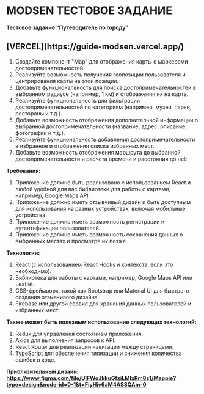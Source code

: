 # MODSEN ТЕСТОВОЕ ЗАДАНИЕ

**Тестовое задание “Путеводитель по городу”**

<h2>[VERCEL](https://guide-modsen.vercel.app/)</h2>

1. Создайте компонент "Map" для отображения карты с маркерами достопримечательностей.
2. Реализуйте возможность получения геопозиции пользователя и центрирования карты на этой позиции.
3. Добавьте функциональность для поиска достопримечательностей в выбранном радиусе (например, 1 км) и отображения их на
   карте.
4. Реализуйте функциональность для фильтрации достопримечательностей по категориям (например, музеи, парки, рестораны и
   т.д.).
5. Добавьте возможность отображения дополнительной информации о выбранной достопримечательности (название, адрес,
   описание, фотографии и т.д.).
6. Реализуйте функциональность добавления достопримечательности в избранное и отображения списка избранных мест.
7. Добавьте возможность отображения маршрута до выбранной достопримечательности и расчета времени и расстояния до неё.

**Требования:**

1. Приложение должно быть реализовано с использованием React и любой удобной для вас библиотеки для работы с картами,
   например, Google Maps API.
2. Приложение должно иметь отзывчивый дизайн и быть доступным для использования на разных устройствах, включая мобильные
   устройства.
3. Приложение должно иметь возможность регистрации и аутентификации пользователей.
4. Приложение должно иметь возможность сохранения данных о выбранных местах и просмотре их позже.

**Технологии:**

1. React (с использованием React Hooks и контекста, если это необходимо).
2. Библиотека для работы с картами, например, Google Maps API или Leaflet.
3. CSS-фреймворк, такой как Bootstrap или Material UI для быстрого создания отзывчивого дизайна.
4. Firebase или другой сервис для хранения данных пользователей и избранных мест.

**Также может быть полезным использование следующих технологий:**

1. Redux для управления состоянием приложения.
2. Axios для выполнения запросов к API.
3. React Router для реализации навигации между страницами.
4. TypeScript для обеспечения типизации и снижения количества ошибок в коде.

**Приблизительный дизайн:
<https://www.figma.com/file/UlFWoJkkuGfziLMIxRm8s1/Mappie?type=design&node-id=0-1&t=FiyHiv6aM4ASSQAm-0>**



